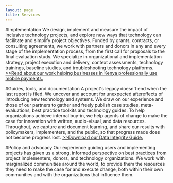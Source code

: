 ```yaml
---
layout: page
title: Services
---
```


#Implementation
We design, implement and measure the impact of inclusive technology projects, and explore new ways that technology can facilitate and simplify project objectives. Funded by grants, contracts, or consulting agreements, we work with partners and donors in any and every stage of the implementation process, from the first call for proposals to the final evaluation study. We specialize in organizational and implementation strategy, project execution and delivery, context assessments, technology trainings, baseline studies, and troubleshooting technology platforms. [&gt;&gt;Read about our work helping businesses in Kenya professionally use mobile payments.](http://www.frontlinesms.com/2014/03/31/frontlinecredit-project-is-back/)

#Guides, tools, and documentation
A project's legacy doesn't end when the last report is filed. We uncover and account for unexpected aftereffects of introducing new technology and systems. We draw on our experience and those of our partners to gather and freely publish case studies, meta-evaluations, best practice toolkits and technology guides. To help organizations achieve internal buy-in, we help agents of change to make the case for innovation with written, audio-visual, and data resources. Throughout, we capture and document learning, and share our results with policymakers, implementers, and the public, so that progress made does not become progress lost. [&gt;&gt;Download our Data Integrity Guide.](http://www.frontlinesms.com/wp-content/uploads/2011/08/frontlinesms_userguide.pdf)

#Policy and advocacy
Our experience guiding users and implementing projects has given us a strong, informed perspective on best practices from project implementers, donors, and technology organizations. We work with marginalized communities around the world, to provide them the resources they need to make the case for and execute change, both within their own communities and with the organizations that influence them. 